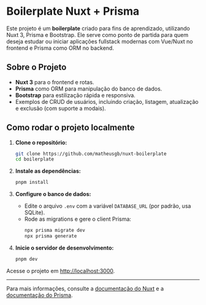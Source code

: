 # Boilerplate Nuxt + Prisma

Este projeto é um **boilerplate** criado para fins de aprendizado, utilizando Nuxt 3, Prisma e Bootstrap. Ele serve como ponto de partida para quem deseja estudar ou iniciar aplicações fullstack modernas com Vue/Nuxt no frontend e Prisma como ORM no backend.

## Sobre o Projeto

- **Nuxt 3** para o frontend e rotas.
- **Prisma** como ORM para manipulação do banco de dados.
- **Bootstrap** para estilização rápida e responsiva.
- Exemplos de CRUD de usuários, incluindo criação, listagem, atualização e exclusão (com suporte a modais).

## Como rodar o projeto localmente

1. **Clone o repositório:**

   ```bash
   git clone https://github.com/matheusgb/nuxt-boilerplate
   cd boilerplate
   ```

2. **Instale as dependências:**

   ```bash
   pnpm install
   ```

3. **Configure o banco de dados:**

   - Edite o arquivo `.env` com a variável `DATABASE_URL` (por padrão, usa SQLite).
   - Rode as migrations e gere o client Prisma:
     ```bash
     npx prisma migrate dev
     npx prisma generate
     ```

4. **Inicie o servidor de desenvolvimento:**
   ```bash
   pnpm dev
   ```

Acesse o projeto em [http://localhost:3000](http://localhost:3000).

---

Para mais informações, consulte a [documentação do Nuxt](https://nuxt.com/docs/getting-started/introduction) e a [documentação do Prisma](https://www.prisma.io/docs/).
